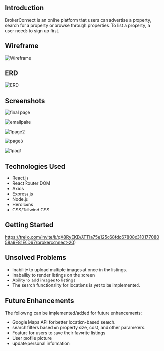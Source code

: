 
## Introduction
BrokerConnect is an online platform that users can advertise a property, search for a property or browse through properties. 
To list a property, a user needs to sign up first.

## Wireframe
![Wireframe](https://github.com/DevAbdul-codeHub/BrokerConnect2.0/assets/46938888/39e4fdc7-ec2f-4302-b593-92a12453a7a5)

## ERD
![ERD](https://github.com/DevAbdul-codeHub/BrokerConnect2.0/assets/46938888/34ce9db5-e79b-491f-a516-f74fdb83542b)

## Screenshots
![final page](https://github.com/DevAbdul-codeHub/BrokerConnect2.0/assets/46938888/a38635b4-5e71-40d0-8f40-c7f3c36a589c)



![emailpahe](https://github.com/DevAbdul-codeHub/BrokerConnect2.0/assets/46938888/02d34508-5920-4324-8d15-5f13e5023d71)



![1page2](https://github.com/DevAbdul-codeHub/BrokerConnect2.0/assets/46938888/d9c40523-3a15-4ad7-818c-466628bb7c65)


![page3](https://github.com/DevAbdul-codeHub/BrokerConnect2.0/assets/46938888/9d04958b-810a-429d-b95c-4027338f6dd8)


![1pag1](https://github.com/DevAbdul-codeHub/BrokerConnect2.0/assets/46938888/b871f9b4-9dc2-442a-afb5-d149f8235c11)

## Technologies Used

- React.js
- React Router DOM
- Axios
- Express.js
- Node.js
- HeroIcons
- CSS/Tailwind CSS

## Getting Started

https://trello.com/invite/b/qX8RyEKB/ATTIa75e125d68fdc67808d31017708058a9F81E0D67/brokerconnect-20)

## Unsolved Problems
- Inability to upload multiple images at once in the listings.
- Inabaility to render listings on the screen
- Ability to add images to listings
- The search functionality for locations is yet to be implemented.


## Future Enhancements
The following can be implemented/added for future enhancements:

- Google Maps API for better location-based search.
- search filters based on property size, cost, and other parameters.
- Feature for users to save their favorite listings
- User profile picture
- update personal information

